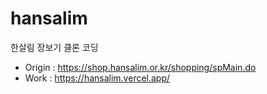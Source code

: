 # hansalim
한살림 장보기 클론 코딩
 - Origin : https://shop.hansalim.or.kr/shopping/spMain.do
 - Work : https://hansalim.vercel.app/
